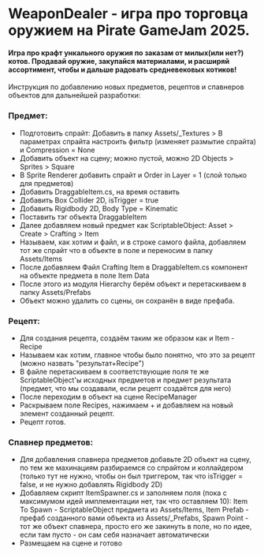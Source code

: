 # WeaponDealer - игра про торговца оружием на Pirate GameJam 2025.
#### Игра про крафт ункального оружия по заказам от милых(или нет?) котов. Продавай оружие, закупайся материалами, и расширяй ассортимент, чтобы и дальше радовать средневековых котиков!  

Инструкция по добавлению новых предметов, рецептов и спавнеров объектов для дальнейшей разработки:

### Предмет:
- Подготовить спрайт: Добавить в папку Assets/_Textures > В параметрах спрайта настроить фильтр (изменяет размытие спрайта) и Compression = None
- Добавить объект на сцену; можно пустой, можно 2D Objects > Sprites > Square
- В Sprite Renderer добавить спрайт и  Order in Layer = 1 (слой только для предметов)
- Добавить DraggableItem.cs, на время оставить
- Добавить Box Collider 2D, isTrigger = true
- Добавить Rigidbody 2D, Body Type = Kinematic
- Поставить тэг объекта DraggableItem
- Далее добавляем новый предмет как ScriptableObject: Asset > Create > Crafting > Item
- Называем, как хотим и файл, и в строке самого файла, добавляем тот же спрайт что в объекте в поле и переносим в папку Assets/Items
- После добавляем Файл Crafting Item в DraggableItem.cs компонент на объекте предмета в поле Item Data
- После этого из модуля Hierarchy берём объект и перетаскиваем в папку Assets/Prefabs
- Объект можно удалить со сцены, он сохранён в виде префаба.

### Рецепт:
- Для создания рецепта, создаём таким же образом как и Item - Recipe
- Называем как хотим, главное чтобы было понятно, что это за рецепт (можно назвать "результат+Recipe")
- В файле перетаскиваем в соответствующие поля те же ScriptableObject'ы исходных предметов и предмет результата (предмет, что мы создавали, если рецепт создаётся для него)
- После переходим в объект на сцене RecipeManager
- Раскрываем поле Recipes, нажимаем + и добавляем на новый элемент созданный рецепт.
- Рецепт готов.

### Спавнер предметов:
- Для добавления спавнера предметов добавьте 2D объект на сцену, по тем же махинациям разбираемся со спрайтом и коллайдером (только тут не нужно, чтобы он был триггером, так что isTrigger = false, и не нужно добавлять Rigidbody 2D)
- Добавляем скрипт ItemSpawner.cs и заполняем поля (пока с максимумом идей имплементации нет, так что оставляем 10): Item To Spawn - ScriptableObject предмета из Assets/Items, Item Prefab - префаб созданного вами объекта из Assets/_Prefabs, Spawn Point - тот же объект спавнера, просто его же закинуть в поле, но по идее, если там пусто - он сам себя назначает автоматически
- Размещаем на сцене и готово
